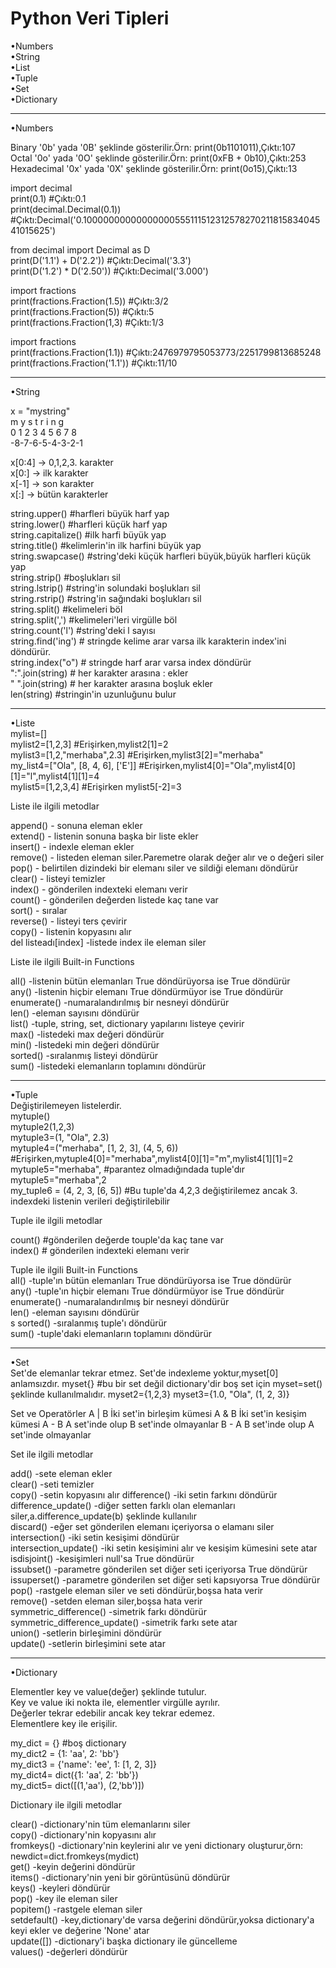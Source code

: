 # Python Veri Tipleri 

•Numbers <br>
•String <br>
•List <br>
•Tuple <br>
•Set <br>
•Dictionary <br>


----------------------------------------------------------------------------

•Numbers <br>

Binary	'0b' yada '0B' şeklinde gösterilir.Örn: print(0b1101011),Çıktı:107 <br>
Octal	'0o' yada '0O' şeklinde gösterilir.Örn: print(0xFB + 0b10),Çıktı:253 <br>
Hexadecimal	'0x' yada '0X' şeklinde gösterilir.Örn: print(0o15),Çıktı:13 <br>

import decimal <br>
print(0.1) #Çıktı:0.1 <br>
print(decimal.Decimal(0.1)) #Çıktı:Decimal('0.1000000000000000055511151231257827021181583404541015625')<br>

from decimal import Decimal as D <br>
print(D('1.1') + D('2.2')) #Çıktı:Decimal('3.3') <br>
print(D('1.2') * D('2.50')) #Çıktı:Decimal('3.000')<br>

import fractions<br>
print(fractions.Fraction(1.5)) #Çıktı:3/2 <br>
print(fractions.Fraction(5)) #Çıktı:5 <br>
print(fractions.Fraction(1,3) #Çıktı:1/3 <br>

import fractions <br>
print(fractions.Fraction(1.1)) #Çıktı:2476979795053773/2251799813685248 <br>
print(fractions.Fraction('1.1')) #Çıktı:11/10 <br>


---------------------------------------------------------------------------------

•String <br>

 x = "mystring" <br>
 m y s t r i n g <br>
 0 1 2 3 4 5 6 7 8 <br>
-8-7-6-5-4-3-2-1 <br>

x[0:4] -> 0,1,2,3. karakter <br>
x[0:] -> ilk karakter <br>
x[-1] -> son karakter <br>
x[:] -> bütün karakterler <br>


string.upper()    #harfleri büyük harf yap <br>
string.lower()    #harfleri küçük harf yap <br>
string.capitalize() #ilk harfi büyük yap <br>
string.title()    #kelimlerin'in ilk harfini büyük yap <br>
string.swapcase() #string'deki küçük harfleri büyük,büyük harfleri küçük yap <br>
string.strip()    #boşlukları sil <br>
string.lstrip()   #string'in solundaki boşlukları sil <br>
string.rstrip()   #string'in sağındaki boşlukları sil <br>
string.split()    #kelimeleri böl <br>
string.split(',') #kelimeleri'leri virgülle böl <br>
string.count('l')   #string'deki l sayısı <br>
string.find('ing') # stringde kelime arar varsa ilk karakterin index'ini döndürür. <br>
string.index("o")  # stringde harf arar varsa index döndürür <br>
":".join(string)  # her karakter arasına : ekler <br>
" ".join(string)  # her karakter arasına boşluk ekler <br>
len(string)   #stringin'in uzunluğunu bulur <br>

--------------------------------------------------------------------------------

•Liste <br>
mylist=[] <br>
mylist2=[1,2,3] #Erişirken,mylist2[1]=2 <br>
mylist3=[1,2,"merhaba",2.3] #Erişirken,mylist3[2]="merhaba" <br>
my_list4=["Ola", [8, 4, 6], ['E']] #Erişirken,mylist4[0]="Ola",mylist4[0][1]="l",mylist4[1][1]=4 <br>
mylist5=[1,2,3,4] #Erişirken mylist5[-2]=3 <br>

Liste ile ilgili metodlar <br>

append() - sonuna eleman ekler <br>
extend() - listenin sonuna başka bir liste ekler <br>
insert() - indexle eleman ekler <br>
remove() - listeden eleman siler.Paremetre olarak değer alır ve o değeri siler <br> 
pop()    - belirtilen dizindeki bir elemanı siler ve sildiği elemanı döndürür <br>
clear()  - listeyi temizler <br>
index()  - gönderilen indexteki elemanı verir <br>
count()  - gönderilen değerden listede kaç tane var <br>
sort()   - sıralar <br>
reverse() - listeyi ters çevirir <br>
copy()    - listenin kopyasını alır <br>
del listeadı[index] -listede index ile eleman siler <br>

Liste ile ilgili Built-in Functions <br>

all()	-listenin bütün elemanları True döndürüyorsa ise True döndürür<br>
any()	-listenin hiçbir elemanı True döndürmüyor ise True döndürür<br>
enumerate()	-numaralandırılmış bir nesneyi döndürür<br>
len() -eleman sayısını döndürür <br>
list()	-tuple, string, set, dictionary yapılarını listeye çevirir <br>
max()	-listedeki max değeri döndürür<br>
min()	-listedeki min değeri döndürür<br>
sorted() -sıralanmış listeyi döndürür<br>
sum()	-listedeki elemanların toplamını döndürür <br>

--------------------------------------------------------------------------

•Tuple <br>
Değiştirilemeyen listelerdir.<br>
mytuple()<br>
mytuple2(1,2,3)<br>
mytuple3=(1, "Ola", 2.3)<br>
mytuple4=("merhaba", [1, 2, 3], (4, 5, 6)) #Erişirken,mytuple4[0]="merhaba",mylist4[0][1]="m",mylist4[1][1]=2 <br>
mytuple5="merhaba", #parantez olmadığındada tuple'dır<br>
mytuple5="merhaba",2<br>
my_tuple6 = (4, 2, 3, [6, 5]) #Bu tuple'da 4,2,3 değiştirilemez ancak 3. indexdeki listenin verileri değiştirilebilir<br>

Tuple ile ilgili metodlar<br>

count()	#gönderilen değerde touple'da kaç tane var <br>
index() # gönderilen indexteki elemanı verir <br>

Tuple ile ilgili Built-in Functions <br>
all()	-tuple'ın bütün elemanları True döndürüyorsa ise True döndürür<br>
any()	-tuple'ın hiçbir elemanı True döndürmüyor ise True döndürür<br>
enumerate()	-numaralandırılmış bir nesneyi döndürür<br>
len() -eleman sayısını döndürür <br>s
sorted() -sıralanmış tuple'ı döndürür<br>
sum()	-tuple'daki elemanların toplamını döndürür <br>

-------------------------------------------------------------------------------------------------------------------

•Set <br>
Set'de elemanlar tekrar etmez.
Set'de indexleme yoktur,myset[0] anlamsızdır.
myset{} #bu bir set değil dictionary'dir boş set için myset=set() şeklinde kullanılmalıdır.
myset2={1,2,3}
myset3={1.0, "Ola", (1, 2, 3)}

Set ve Operatörler
A | B İki set'in birleşim kümesi
A & B İki set'in kesişim kümesi
A - B A set'inde olup B set'inde olmayanlar
B - A B set'inde olup A set'inde olmayanlar 

Set ile ilgili metodlar<br>

add()	-sete eleman ekler <br>
clear()	-seti temizler <br>
copy()	-setin kopyasını alır
difference() -iki setin farkını döndürür<br>
difference_update() -diğer setten farklı olan elemanları siler,a.difference_update(b) şeklinde kullanılır<br>
discard()	-eğer set gönderilen elemanı içeriyorsa o elamanı siler  <br>
intersection()	-iki setin kesişimi döndürür<br>
intersection_update()	-iki setin kesişimini alır ve kesişim kümesini sete atar<br>
isdisjoint()	-kesişimleri null'sa True döndürür<br>
issubset()	-parametre gönderilen set diğer seti içeriyorsa True döndürür<br>
issuperset() -parametre gönderilen set diğer seti kapsıyorsa True döndürür<br>
pop()	-rastgele eleman siler ve seti döndürür,boşsa hata verir<br>
remove() -setden eleman siler,boşsa hata verir<br>
symmetric_difference()	-simetrik farkı döndürür<br>
symmetric_difference_update()	-simetrik farkı sete atar<br>
union()	-setlerin birleşimini döndürür<br>
update()	-setlerin birleşimini sete atar <br>

-----------------------------------------------------------------------

•Dictionary <br>

Elementler key ve value(değer) şeklinde tutulur. <br>
Key ve value iki nokta ile, elementler virgülle ayrılır. <br>
Değerler tekrar edebilir ancak key tekrar edemez. <br>
Elementlere key ile erişilir. <br>

my_dict = {} #boş dictionary <br>
my_dict2 = {1: 'aa', 2: 'bb'} <br>
my_dict3 = {'name': 'ee', 1: [1, 2, 3]} <br>
my_dict4= dict({1: 'aa', 2: 'bb'}) <br>
my_dict5= dict([(1,'aa'), (2,'bb')]) <br>


Dictionary ile ilgili metodlar<br>

clear()	-dictionary'nin tüm elemanlarını siler <br>
copy()	 -dictionary'nin kopyasını alır <br>
fromkeys()	-dictionary'nin keylerini alır ve yeni dictionary oluşturur,örn: newdict=dict.fromkeys(mydict) <br>
get()	-keyin değerini döndürür <br>
items()	-dictionary'nin yeni bir görüntüsünü döndürür  <br>
keys()	-keyleri döndürür <br>
pop()	-key ile eleman siler  <br>
popitem()	-rastgele eleman siler <br>
setdefault()	-key,dictionary'de varsa değerini döndürür,yoksa dictionary'a keyi ekler ve değerine 'None' atar <br>
update([])	-dictionary'i başka dictionary ile güncelleme  <br>
values()	-değerleri döndürür  <br>










  






